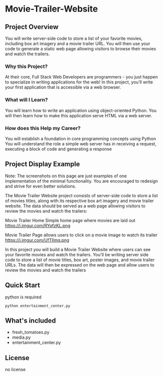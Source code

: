 # Movie-Trailer-Website

## Project Overview
You will write server-side code to store a list of your favorite movies, including box art imagery and a movie trailer URL. You will then use your code to generate a static web page allowing visitors to browse their movies and watch the trailers.

### Why this Project?
At their core, Full Stack Web Developers are programmers - you just happen to specialize in writing applications for the web! In this project, you’ll write your first application that is accessible via a web browser.

### What will I Learn?
You will learn how to write an application using object-oriented Python. You will then learn how to make this application serve HTML via a web server.

### How does this Help my Career?
You will establish a foundation in core programming concepts using Python
You will understand the role a simple web server has in receiving a request, executing a block of code and generating a response

## Project Display Example
Note: The screenshots on this page are just examples of one implementation of the minimal functionality. You are encouraged to redesign and strive for even better solutions.

The Movie Trailer Website project consists of server-side code to store a list of movies titles, along with its respective box art imagery and movie trailer website. The data should be served as a web page allowing visitors to review the movies and watch the trailers:

Movie Trailer Home Simple home page where movies are laid out
https://i.imgur.com/RYqfzKL.png

Movie Trailer Page allows users to click on a movie image to watch its trailer
https://i.imgur.com/UfTllmq.png



In this project you will build a Movie Trailer Website where users can see your favorite movies and watch the trailers. You'll be writing server side code to store a list of movie titles, box art, poster images, and movie trailer URLs. The data will then be expressed on the web page and allow users to review the movies and watch the trailers

## Quick Start
python is required
```
python entertainment_center.py
```
## What's included
* fresh_tomatoes.py
* media.py
* entertainment_center.py

## License
no license

